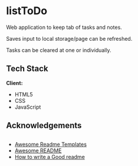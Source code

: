 # listToDo

Web application to keep tab of tasks and notes. 

Saves input to local storage/page can be refreshed.

Tasks can be cleared at one or individually. 

## Tech Stack

**Client:** 
- HTML5
- CSS 
- JavaScript

## Acknowledgements

  ## 
  
 - [Awesome Readme Templates](https://awesomeopensource.com/project/elangosundar/awesome-README-templates)
 - [Awesome README](https://github.com/matiassingers/awesome-readme)
 - [How to write a Good readme](https://bulldogjob.com/news/449-how-to-write-a-good-readme-for-your-github-project)
